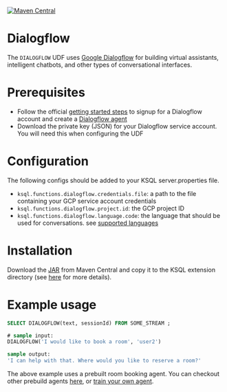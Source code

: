 [![Maven Central](https://img.shields.io/maven-central/v/com.mitchseymour/ksql-udf-dialogflow.svg?label=Maven%20Central)](https://search.maven.org/search?q=g:%22com.mitchseymour%22%20AND%20a:%22ksql-udf-sentiment-analysis%22)

# Dialogflow
The `DIALOGFLOW` UDF uses [Google Dialogflow][dialogflow] for building virtual assistants, intelligent chatbots, and other types of conversational interfaces.

[dialogflow]: https://dialogflow.com/

# Prerequisites
- Follow the official [getting started steps][dialogflow_getting_started] to signup for a Dialogflow account and create a [Dialogflow agent][agent]
- Download the private key (JSON) for your Dialogflow service account. You will need this when configuring the UDF

[agent]: https://dialogflow.com/docs/agents/
[dialogflow_getting_started]: https://dialogflow.com/docs

# Configuration
The following configs should be added to your KSQL server.properties file.

- `ksql.functions.dialogflow.credentials.file`: a path to the file containing your GCP service account credentials
- `ksql.functions.dialogflow.project.id`: the GCP project ID
- `ksql.functions.dialogflow.language.code`: the language that should be used for conversations. see [supported languages][dialogflow_language_codes]


[dialogflow_language_codes]: https://dialogflow.com/docs/languages

# Installation
Download the [JAR][jar] from Maven Central and copy it to the KSQL extension directory (see [here][main-readme] for more details).

[jar]: https://search.maven.org/artifact/com.mitchseymour/ksql-udf-dialogflow
[main-readme]: https://github.com/magicalpipelines/ksql-functions#installation


# Example usage
```sql
SELECT DIALOGFLOW(text, sessionId) FROM SOME_STREAM ;

# sample input:
DIALOGFLOW('I would like to book a room', 'user2')

sample output:
'I can help with that. Where would you like to reserve a room?'
```

The above example uses a prebuilt room booking agent. You can checkout other prebuild agents [here][prebuilt_agents], or [train your own agent][train].

[prebuilt_agents]: https://dialogflow.com/docs/samples
[train]: https://dialogflow.com/docs/training-analytics/training
